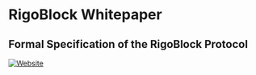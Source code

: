 # RigoBlock Whitepaper

## Formal Specification of the RigoBlock Protocol
[![Website](https://github.com/RigoInvestment/website/blob/master/img/RigoLogoTop.png)](http://rigoblock.com)
